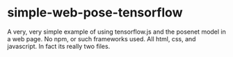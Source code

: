 # simple-web-pose-tensorflow
A very, very simple example of using tensorflow.js and the posenet model in a web page. No npm, or such frameworks used. All html, css, and javascript. In fact its really two files.
